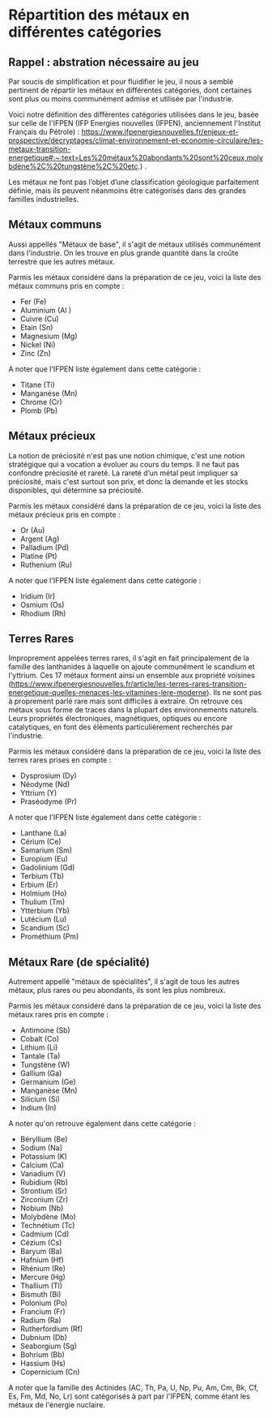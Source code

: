 # Répartition des métaux en différentes catégories

## Rappel : abstration nécessaire au jeu
Par soucis de simplification et pour fluidifier le jeu, il nous a semblé pertinent de répartir les métaux en différentes catégories, dont certaines sont plus ou moins communément admise et utilisée par l'industrie.

Voici notre définition des différentes catégories utilisées dans le jeu, basée sur celle de l'IFPEN (IFP Energies nouvelles (IFPEN), anciennement l'Institut Français du Pétrole) : https://www.ifpenergiesnouvelles.fr/enjeux-et-prospective/decryptages/climat-environnement-et-economie-circulaire/les-metaux-transition-energetique#:~:text=Les%20métaux%20abondants%20sont%20ceux,molybdène%2C%20tungstène%2C%20etc.) .

Les métaux ne font pas l’objet d’une classification géologique parfaitement définie, mais ils peuvent néanmoins être catégorisés dans des grandes familles industrielles. 

## Métaux communs 
Aussi appellés "Métaux de base", il s'agit de  métaux utilisés communément dans l'industrie. On les trouve en plus grande quantité dans la croûte terrestre que les autres métaux.

Parmis les métaux considéré dans la préparation de ce jeu, voici la liste des métaux communs pris en compte :

- Fer (Fe)
- Aluminium (Al ) 
- Cuivre (Cu) 
- Etain (Sn) 
- Magnesium (Mg)
- Nickel (Ni) 
- Zinc (Zn) 

A noter que l'IFPEN liste également dans cette catégorie :

- Titane (Ti)
- Manganèse (Mn)
- Chrome (Cr)
- Plomb (Pb)

## Métaux précieux
La notion de préciosité n'est pas une notion chimique, c'est une notion stratégique qui a vocation a évoluer au cours du temps. Il ne faut pas confondre préciosité et rareté. La rareté d’un métal peut impliquer sa préciosité, mais c'est surtout son prix, et donc la demande et les stocks disponibles, qui détermine sa préciosité.

Parmis les métaux considéré dans la préparation de ce jeu, voici la liste des métaux précieux pris en compte :

- Or (Au) 
- Argent (Ag) 
- Palladium (Pd) 
- Platine (Pt) 
- Ruthenium (Ru)

A noter que l'IFPEN liste également dans cette catégorie :

- Iridium (Ir)
- Osmium (Os)
- Rhodium (Rh)

## Terres Rares
Improprement appelées terres rares, il s'agit en fait principalement de la famille des lanthanides à laquelle on ajoute communément le scandium et l'yttrium. Ces 17 métaux forment ainsi un ensemble aux propriété voisines (https://www.ifpenergiesnouvelles.fr/article/les-terres-rares-transition-energetique-quelles-menaces-les-vitamines-lere-moderne). Ils ne sont pas à proprement parlé rare mais sont difficiles à extraire. 
On retrouve ces métaux sous forme de traces dans la plupart des environnements naturels. Leurs propriétés électroniques, magnétiques, optiques ou encore catalytiques, en font des éléments particulièrement recherchés par l'industrie.

Parmis les métaux considéré dans la préparation de ce jeu, voici la liste des terres rares prises en compte :

- Dysprosium (Dy)
- Néodyme (Nd) 
- Yttrium (Y)
- Praséodyme (Pr) 

A noter que l'IFPEN liste également dans cette catégorie :

- Lanthane (La)
- Cérium (Ce)
- Samarium (Sm)
- Europium (Eu)
- Gadolinium (Gd)
- Terbium (Tb)
- Erbium (Er)
- Holmium (Ho)
- Thulium (Tm)
- Ytterbium (Yb)
- Lutécium (Lu)
- Scandium (Sc)
- Prométhium (Pm)

## Métaux Rare (de spécialité)
Autrement appellé "métaux de spécialités", il s'agit de tous les autres métaux, plus rares ou peu abondants, ils sont les plus nombreux.

Parmis les métaux considéré dans la préparation de ce jeu, voici la liste des métaux rares pris en compte :

- Antimoine (Sb) 
- Cobalt (Co) 
- Lithium (Li) 
- Tantale (Ta) 
- Tungstène (W) 
- Gallium (Ga) 
- Germanium (Ge) 
- Manganèse (Mn) 
- Silicium (Si) 
- Indium (In)

A noter qu'on retrouve également dans cette catégorie :
- Béryllium (Be)
- Sodium (Na)
- Potassium (K)
- Calcium (Ca)
- Vanadium (V)
- Rubidium (Rb)
- Strontium (Sr)
- Zirconium (Zr)
- Nobium (Nb)
- Molybdène (Mo)
- Technétium (Tc)
- Cadmium (Cd)
- Cézium (Cs)
- Baryum (Ba)
- Hafnium (Hf)
- Rhénium (Re)
- Mercure (Hg)
- Thallium (Tl)
- Bismuth (Bi)
- Polonium (Po)
- Francium (Fr)
- Radium (Ra)
- Rutherfordium (Rf)
- Dubnium (Db)
- Seaborgium (Sg)
- Bohrium (Bb)
- Hassium (Hs)
- Copernicium (Cn)

A noter que la famille des Actinides (AC, Th, Pa, U, Np, Pu, Am, Cm, Bk, Cf, Es, Fm, Md, No, Lr) sont catégorisés à part par l'IFPEN, comme étant les métaux de l'énergie nuclaire.
